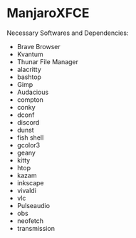 # ManjaroXFCE

Necessary Softwares and Dependencies:
<ul>
<li>Brave Browser</li>
<li>Kvantum</li>
<li>Thunar File Manager </li>
<li>alacritty       </li>
<li>bashtop       </li>
<li>Gimp       </li>
<li>Audacious       </li>
<li>compton       </li>
<li>conky       </li>
<li>dconf       </li>
<li>discord       </li>
<li>dunst       </li>
<li>fish shell       </li>
<li>gcolor3       </li>
<li>geany       </li>
<li>kitty       </li>
<li>htop       </li>
<li>kazam       </li>
<li>inkscape       </li>
<li>vivaldi       </li>
<li>vlc       </li>
<li>Pulseaudio     </li>
<li>obs       </li>
<li>neofetch       </li>
<li> transmission      </li>
</ul>